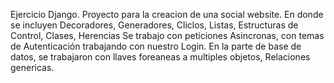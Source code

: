 Ejercicio Django.
Proyecto para la creacion de una social website.
En donde se incluyen Decoradores, Generadores, Cliclos, Listas, Estructuras de Control, Clases, Herencias
Se trabajo con peticiones Asincronas, con temas de Autenticación trabajando con nuestro Login.
En la parte de base de datos, se trabajaron con llaves foreaneas a multiples objetos, Relaciones genericas.
